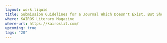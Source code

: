 ```yaml
---
layout: work.liquid
title: Submission Guidelines for a Journal Which Doesn't Exist, But Should
where: KAIROS Literary Magazine
where-url: https://kairoslit.com/
upcoming: true
tags: "20"
---
```

